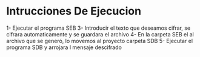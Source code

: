 # Intrucciones De Ejecucion

1- Ejecutar el programa SEB
3- Introducir el texto que deseamos cifrar, se cifrara automaticamente y se guardara el archivo
4- En la carpeta SEB el al archivo que se generó, lo movemos al proyecto carpeta SDB
5- Ejecutar el programa SDB y arrojara l mensaje descifrado
